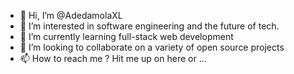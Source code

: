 - 👋 Hi, I’m @AdedamolaXL
- 👀 I’m interested in software engineering and the future of tech.
- 🌱 I’m currently learning full-stack web development
- 💞️ I’m looking to collaborate on a variety of open source projects
- 📫 How to reach me ? Hit me up on here or ...

<!---
AdedamolaXL/AdedamolaXL is a ✨ special ✨ repository because its `README.md` (this file) appears on your GitHub profile.
You can click the Preview link to take a look at your changes.
--->
